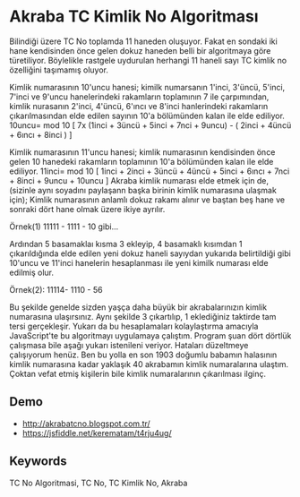 # Akraba TC Kimlik No Algoritması 

Bilindiği üzere TC No toplamda 11 haneden oluşuyor. Fakat en sondaki iki hane kendisinden önce gelen dokuz haneden belli bir algoritmaya göre türetiliyor. Böylelikle rastgele uydurulan herhangi 11 haneli sayı TC kimlik no özelliğini taşımamış oluyor.

Kimlik numarasının 10'uncu hanesi; kimilk numarsanın 1'inci, 3'üncü, 5'inci, 7'inci ve 9'uncu hanelerindeki rakamların toplamının 7 ile çarpımından, kimlik nurasanın 2'inci, 4'üncü, 6'ıncı ve 8'inci hanlerindeki rakamların çıkarılmasından elde edilen sayının 10'a bölümünden kalan ile elde ediliyor.
10uncu= mod 10 [ 7x (1inci + 3üncü + 5inci + 7nci + 9uncu) - ( 2inci + 4üncü + 6ıncı + 8inci ) ]

Kimlik numarasının 11'uncu hanesi; kimlik numarasının kendisinden önce gelen 10 hanedeki rakamların toplamının 10'a bölümünden kalan ile elde ediliyor.
11inci= mod 10 [ 1inci + 2inci + 3üncü  + 4üncü + 5inci + 6ıncı + 7nci + 8inci + 9uncu  + 10uncu ]
Akraba kimlik numarası elde etmek için de, (sizinle aynı soyadını paylaşann başka birinin kimlik numarasına ulaşmak için); Kimlik numarasının anlamlı dokuz rakamı alınır ve baştan beş hane ve sonraki dört hane olmak üzere ikiye ayrılır.

Örnek(1) 11111 - 1111 - 10 gibi...

Ardından 5 basamaklaı kısma 3 ekleyip, 4 basamaklı kısımdan 1 çıkarıldığında elde edilen yeni dokuz haneli sayıydan yukarıda belirtildiği gibi 10'uncu ve 11'inci hanelerin hesaplanması ile yeni kimilk numarası elde edilmiş olur.

Örnek(2):  11114- 1110 - 56

Bu şekilde genelde sizden yaşça daha büyük bir akrabalarınızın kimlik numarasına ulaşırsınız. Aynı şekilde 3 çıkartılıp, 1 eklediğiniz taktirde tam tersi gerçekleşir. Yukarı da bu hesaplamaları kolaylaştırma amacıyla JavaScript'te bu algoritmayı uygulamaya çalıştım. Program şuan dört dörtlük çalışmasa bile aşağı yukarı istenileni veriyor. Hataları düzeltmeye çalışıyorum henüz. Ben bu yolla en son 1903 doğumlu babamın halasının kimlik numarasına kadar yaklaşık 40 akrabamın kimlik numaralarına ulaştım. Çoktan vefat etmiş kişilerin bile kimlik numaralarının çıkarılması ilginç.

## Demo
- http://akrabatcno.blogspot.com.tr/
- https://jsfiddle.net/kerematam/t4rju4ug/

## Keywords
TC No Algoritmasi, TC No, TC Kimlik No, Akraba

